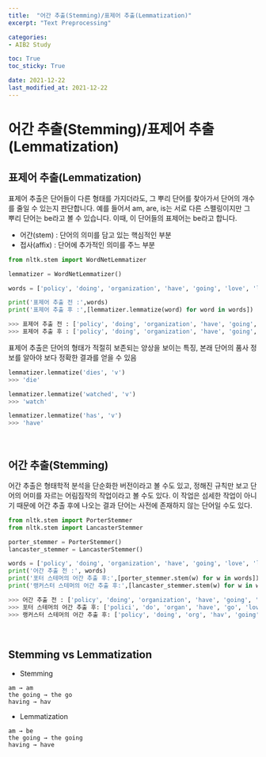 ```yaml
---
title:  "어간 추출(Stemming)/표제어 추출(Lemmatization)"
excerpt: "Text Preprocessing"

categories:
- AIB2 Study

toc: True
toc_sticky: True

date: 2021-12-22
last_modified_at: 2021-12-22
---
```


# 어간 추출(Stemming)/표제어 추출(Lemmatization)

## 표제어 추출(Lemmatization)

표제어 추출은 단어들이 다른 형태를 가지더라도, 그 뿌리 단어를 찾아가서 단어의 개수를 줄일 수 있는지 판단합니다. 예를 들어서 am, are, is는 서로 다른 스펠링이지만 그 뿌리 단어는 be라고 볼 수 있습니다. 이때, 이 단어들의 표제어는 be라고 합니다.

- 어간(stem) : 단어의 의미를 담고 있는 핵심적인 부분
- 접사(affix) : 단어에 추가적인 의미를 주느 부분

```python
from nltk.stem import WordNetLemmatizer

lemmatizer = WordNetLemmatizer()

words = ['policy', 'doing', 'organization', 'have', 'going', 'love', 'lives', 'fly', 'dies', 'watched', 'has', 'starting']

print('표제어 추출 전 :',words)
print('표제어 추출 후 :',[lemmatizer.lemmatize(word) for word in words])

>>> 표제어 추출 전 : ['policy', 'doing', 'organization', 'have', 'going', 'love', 'lives', 'fly', 'dies', 'watched', 'has', 'starting']
>>> 표제어 추출 후 : ['policy', 'doing', 'organization', 'have', 'going', 'love', 'life', 'fly', 'dy', 'watched', 'ha', 'starting']
```

표제어 추출은 단어의 형태가 적절히 보존되는 양상을 보이는 특징, 본래 단어의 품사 정보를 알아야 보다 정확한 결과를 얻을 수 있음

```python
lemmatizer.lemmatize('dies', 'v')
>>> 'die'

lemmatizer.lemmatize('watched', 'v')
>>> 'watch'

lemmatizer.lemmatize('has', 'v')
>>> 'have'
```

<br>

## 어간 추출(Stemming)

어간 추출은 형태학적 분석을 단순화한 버전이라고 볼 수도 있고, 정해진 규칙만 보고 단어의 어미를 자르는 어림짐작의 작업이라고 볼 수도 있다. 이 작업은 섬세한 작업이 아니기 때문에 어간 추출 후에 나오는 결과 단어는 사전에 존재하지 않는 단어일 수도 있다.

```python
from nltk.stem import PorterStemmer
from nltk.stem import LancasterStemmer

porter_stemmer = PorterStemmer()
lancaster_stemmer = LancasterStemmer()

words = ['policy', 'doing', 'organization', 'have', 'going', 'love', 'lives', 'fly', 'dies', 'watched', 'has', 'starting']
print('어간 추출 전 :', words)
print('포터 스테머의 어간 추출 후:',[porter_stemmer.stem(w) for w in words])
print('랭커스터 스테머의 어간 추출 후:',[lancaster_stemmer.stem(w) for w in words])

>>> 어간 추출 전 : ['policy', 'doing', 'organization', 'have', 'going', 'love', 'lives', 'fly', 'dies', 'watched', 'has', 'starting']
>>> 포터 스테머의 어간 추출 후: ['polici', 'do', 'organ', 'have', 'go', 'love', 'live', 'fli', 'die', 'watch', 'ha', 'start']
>>> 랭커스터 스테머의 어간 추출 후: ['policy', 'doing', 'org', 'hav', 'going', 'lov', 'liv', 'fly', 'die', 'watch', 'has', 'start']
```

<br>

## Stemming vs Lemmatization

- Stemming

```
am → am
the going → the go
having → hav
```

- Lemmatization

```
am → be
the going → the going
having → have
```
